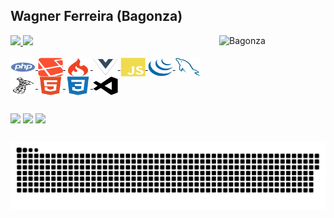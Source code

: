## Wagner Ferreira (Bagonza)

<div>
  <a href="https://github.com/wagnerbagonza">
  <img height="180em" src="https://github-readme-stats.vercel.app/api?username=wagnerbagonza&show_icons=true&theme=dark&include_all_commits=true&count_private=true"/>
  <img height="180em" src="https://github-readme-stats.vercel.app/api/top-langs/?username=wagnerbagonza&layout=compact&langs_count=7&theme=dark"/>
  <img align="right" height="170em" width="170em" alt="Bagonza" src="https://c.tenor.com/YPGTjy3UR2gAAAAC/onionhead-hero-onion.gif">
</div>
  
<div style="display: inline_block"><br>
  <img align="center" alt="Bagonza" height="30" width="40" src="https://raw.githubusercontent.com/devicons/devicon/master/icons/php/php-plain.svg">
  <img align="center" alt="Bagonza" height="30" width="40" src="https://raw.githubusercontent.com/devicons/devicon/master/icons/laravel/laravel-plain.svg">
  <img align="center" alt="Bagonza" height="30" width="40" src="https://raw.githubusercontent.com/devicons/devicon/master/icons/codeigniter/codeigniter-plain.svg">
  <img align="center" alt="Bagonza" height="30" width="40" src="https://raw.githubusercontent.com/devicons/devicon/master/icons/vuejs/vuejs-plain.svg">
  <img align="center" alt="Bagonza" height="30" width="40" src="https://raw.githubusercontent.com/devicons/devicon/master/icons/javascript/javascript-plain.svg">
  <img align="center" alt="Bagonza" height="30" width="40" src="https://raw.githubusercontent.com/devicons/devicon/master/icons/jquery/jquery-plain.svg">
  <img align="center" alt="Bagonza" height="30" width="40" src="https://raw.githubusercontent.com/devicons/devicon/master/icons/mysql/mysql-plain.svg">
  <img align="center" alt="Bagonza" height="30" width="40" src="https://raw.githubusercontent.com/devicons/devicon/master/icons/microsoftsqlserver/microsoftsqlserver-plain.svg">
  <img align="center" alt="Bagonza" height="30" width="40" src="https://raw.githubusercontent.com/devicons/devicon/master/icons/html5/html5-plain.svg">
  <img align="center" alt="Bagonza" height="30" width="40" src="https://raw.githubusercontent.com/devicons/devicon/master/icons/css3/css3-plain.svg">
  <img align="center" alt="Bagonza" height="30" width="40" src="https://raw.githubusercontent.com/devicons/devicon/master/icons/vscode/vscode-plain.svg">
</div>
  
  ##
  <div> 
  
  <a href="https://www.linkedin.com/in/wagner-ferreira-109b5175" target="_blank"><img src="https://img.shields.io/badge/-LinkedIn-%230077B5?style=for-the-badge&logo=linkedin&logoColor=white" target="_blank"></a>
 <a href = "mailto:wagnerferreira.bgz@gmail.com"><img src="https://img.shields.io/badge/Gmail-D14836?style=for-the-badge&logo=gmail&logoColor=white" target="_blank"></a>
 <a href="https://discord.gg/pDbY76q8Qf" target="_blank"><img src="https://img.shields.io/badge/Discord-7289DA?style=for-the-badge&logo=discord&logoColor=white" target="_blank"></a>   
 
  ![Snake animation](https://github.com/wagnerbagonza/wagnerbagonza/blob/output/github-contribution-grid-snake.svg)
 
</div>


